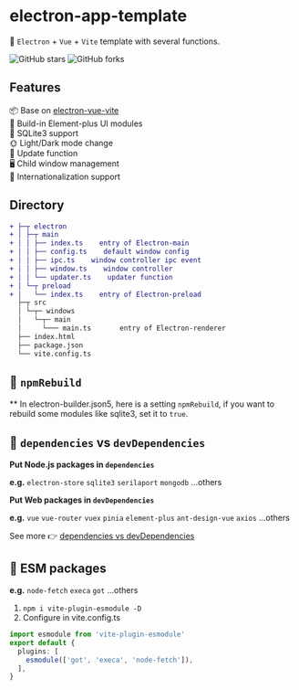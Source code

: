 # electron-app-template

🥳 `Electron` + `Vue` + `Vite` template with several functions.

![GitHub stars](https://img.shields.io/github/stars/mollerzhu/electron-app-template?color=fa6470&style=flat)
![GitHub forks](https://img.shields.io/github/forks/mollerzhu/electron-app-template?style=flat)

## Features

📦 Base on [electron-vue-vite](https://github.com/electron-vite/electron-vite-vue)  
🎯 Build-in Element-plus UI modules  
🌱 SQLite3 support  
🌞 Light/Dark mode change  
🔩 Update function  
🖥 Child window management  
🎱 Internationalization support

## Directory

```diff
+ ├─┬ electron
+ │ ├─┬ main
+ │ │ ├── index.ts    entry of Electron-main
+ │ │ ├── config.ts    default window config
+ │ │ ├── ipc.ts    window controller ipc event
+ │ │ ├── window.ts    window controller
+ │ │ └── updater.ts    updater function
+ │ └─┬ preload
+ │   └── index.ts    entry of Electron-preload
  ├─┬ src
  │ └─┬─ windows
  │   └─┬─ main
  │     └─── main.ts       entry of Electron-renderer
  ├── index.html
  ├── package.json
  └── vite.config.ts
```

## 🥳 `npmRebuild`

** In electron-builder.json5, here is a setting `npmRebuild`, if you want to rebuild some modules like sqlite3, set it to `true`.

## 🚨 `dependencies` vs `devDependencies`

**Put Node.js packages in `dependencies`**

**e.g.** `electron-store` `sqlite3` `serilaport` `mongodb` ...others

**Put Web packages in `devDependencies`**

**e.g.** `vue` `vue-router` `vuex` `pinia` `element-plus` `ant-design-vue` `axios` ...others

See more 👉 [dependencies vs devDependencies](https://github.com/electron-vite/vite-plugin-electron-renderer#dependencies-vs-devdependencies)

## 🚨 ESM packages

**e.g.** `node-fetch` `execa` `got` ...others

1. `npm i vite-plugin-esmodule -D`
2. Configure in vite.config.ts

```ts
import esmodule from 'vite-plugin-esmodule'
export default {
  plugins: [
    esmodule(['got', 'execa', 'node-fetch']),
  ],
}
```
